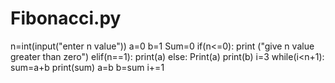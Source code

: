# Fibonacci.py
n=int(input("enter n value"))
a=0
b=1
Sum=0
if(n<=0):
    print ("give n value greater than zero")
elif(n==1):
    print(a)
else:
   Print(a)
   print(b)
   i=3
   while(i<n+1):
       sum=a+b
       print(sum)
       a=b
       b=sum
       i+=1

